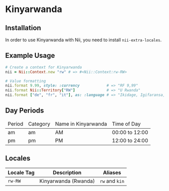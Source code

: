 <!-- This file has been generated. Source: languages/_template.md.erb -->

# Kinyarwanda

## Installation

In order to use Kinyarwanda with Nii, you need to install `nii-extra-locales`.

## Example Usage

``` ruby
# Create a context for Kinyarwanda
nii = Nii::Context.new "rw" # => #<Nii::Context:rw-RW>

# Value formatting
nii.format 9.99, style: :currency            # => "RF 9,99"
nii.format Nii::Territory["RW"]              # => "U Rwanda"
nii.format ["de", "fr", "it"], as: :language # => "Ikidage, Igifaransa, Igitaliyani"
```

## Day Periods


<table>
  <thead>
    <tr>
      <td>Period</td>
      <td>Category</td>
      <td>Name in Kinyarwanda</td>
      <td>Time of Day</td>
    </tr>
  </thead>
  <tbody>
    <tr>
      <td>am</td>
      <td>am</td>
      <td>AM</td>
      <td>00:00 to 12:00</td>
    </tr>
    <tr>
      <td>pm</td>
      <td>pm</td>
      <td>PM</td>
      <td>12:00 to 24:00</td>
    </tr>
  </tbody>
</table>



## Locales

<table>
  <thead>
    <tr>
      <th>Locale Tag</th>
      <th>Description</th>
      <th>Aliases</th>
    </tr>
  </thead>
  <tbody>
    <tr>
      <td><code>rw-RW</code></td>
      <td>Kinyarwanda (Rwanda)</td>
      <td><code>rw</code> and <code>kin</code></td>
    </tr>
  </tbody>
</table>

